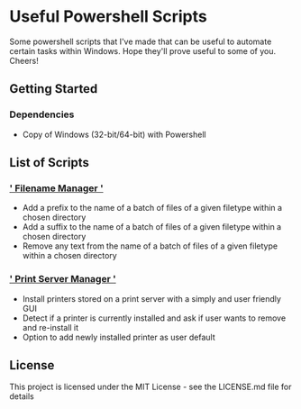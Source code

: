 # Useful Powershell Scripts

Some powershell scripts that I've made that can be useful to automate certain tasks within Windows. Hope they'll prove useful to some of you. Cheers!

## Getting Started

### Dependencies

* Copy of Windows (32-bit/64-bit) with Powershell

## List of Scripts

### <a href="https://github.com/need4swede/Powershell-Scripts/tree/main/Filename%20Manager">' Filename Manager '</a>

* Add a prefix to the name of a batch of files of a given filetype within a chosen directory
* Add a suffix to the name of a batch of files of a given filetype within a chosen directory
* Remove any text from the name of a batch of files of a given filetype within a chosen directory

### <a href="https://github.com/need4swede/Powershell-Scripts/tree/main/Print%20Server%20Manager">' Print Server Manager '</a>

* Install printers stored on a print server with a simply and user friendly GUI
* Detect if a printer is currently installed and ask if user wants to remove and re-install it
* Option to add newly installed printer as user default

## License

This project is licensed under the MIT License - see the LICENSE.md file for details
